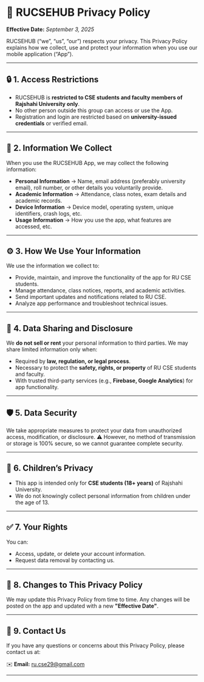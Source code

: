 

# 📘 RUCSEHUB Privacy Policy

**Effective Date:** *September 3, 2025*

RUCSEHUB (“we”, “us”, “our”) respects your privacy. This Privacy Policy explains how we collect, use and protect your information when you use our mobile application (“App”).

---

## 🔒 1. Access Restrictions

* RUCSEHUB is **restricted to CSE students and faculty members of Rajshahi University only**.
* No other person outside this group can access or use the App.
* Registration and login are restricted based on **university-issued credentials** or verified email.

---

## 📝 2. Information We Collect

When you use the RUCSEHUB App, we may collect the following information:

* **Personal Information** → Name, email address (preferably university email), roll number, or other details you voluntarily provide.
* **Academic Information** → Attendance, class notes, exam details and academic records.
* **Device Information** → Device model, operating system, unique identifiers, crash logs, etc.
* **Usage Information** → How you use the app, what features are accessed, etc.

---

## ⚙️ 3. How We Use Your Information

We use the information we collect to:

* Provide, maintain, and improve the functionality of the app for RU CSE students.
* Manage attendance, class notices, reports, and academic activities.
* Send important updates and notifications related to RU CSE.
* Analyze app performance and troubleshoot technical issues.

---

## 🔗 4. Data Sharing and Disclosure

We **do not sell or rent** your personal information to third parties.
We may share limited information only when:

* Required by **law, regulation, or legal process**.
* Necessary to protect the **safety, rights, or property** of RU CSE students and faculty.
* With trusted third-party services (e.g., **Firebase, Google Analytics**) for app functionality.

---

## 🛡️ 5. Data Security

We take appropriate measures to protect your data from unauthorized access, modification, or disclosure.
⚠️ However, no method of transmission or storage is 100% secure, so we cannot guarantee complete security.

---

## 👶 6. Children’s Privacy

* This app is intended only for **CSE students (18+ years)** of Rajshahi University.
* We do not knowingly collect personal information from children under the age of 13.

---

## ✅ 7. Your Rights

You can:

* Access, update, or delete your account information.
* Request data removal by contacting us.

---

## 🔄 8. Changes to This Privacy Policy

We may update this Privacy Policy from time to time.
Any changes will be posted on the app and updated with a new **"Effective Date"**.

---

## 📩 9. Contact Us

If you have any questions or concerns about this Privacy Policy, please contact us at:

✉️ **Email:** [ru.cse29@gmail.com](mailto:ru.cse29@gmail.com)

---
